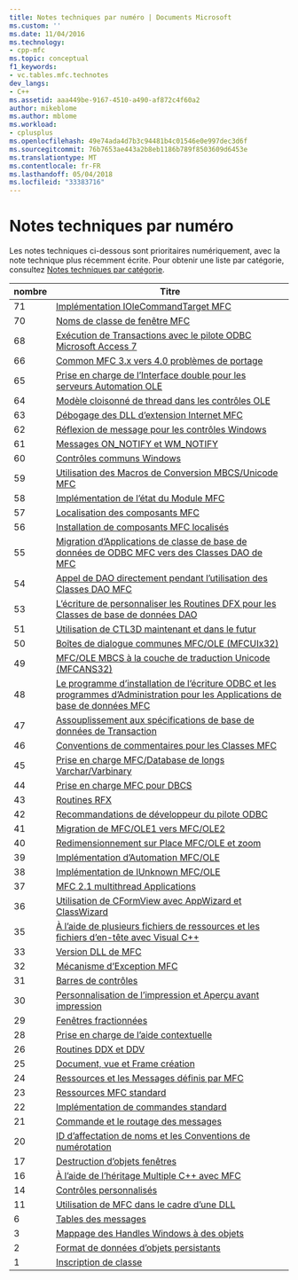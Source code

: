 ```yaml
---
title: Notes techniques par numéro | Documents Microsoft
ms.custom: ''
ms.date: 11/04/2016
ms.technology:
- cpp-mfc
ms.topic: conceptual
f1_keywords:
- vc.tables.mfc.technotes
dev_langs:
- C++
ms.assetid: aaa449be-9167-4510-a490-af872c4f60a2
author: mikeblome
ms.author: mblome
ms.workload:
- cplusplus
ms.openlocfilehash: 49e74ada4d7b3c94481b4c01546e0e997dec3d6f
ms.sourcegitcommit: 76b7653ae443a2b8eb1186b789f8503609d6453e
ms.translationtype: MT
ms.contentlocale: fr-FR
ms.lasthandoff: 05/04/2018
ms.locfileid: "33383716"
---
```

# <a name="technical-notes-by-number"></a>Notes techniques par numéro
Les notes techniques ci-dessous sont prioritaires numériquement, avec la note technique plus récemment écrite. Pour obtenir une liste par catégorie, consultez [Notes techniques par catégorie](../mfc/technical-notes-by-category.md).  
  
|nombre|Titre|  
|------------|-----------|  
|71|[Implémentation IOleCommandTarget MFC](../mfc/tn071-mfc-iolecommandtarget-implementation.md)|  
|70|[Noms de classe de fenêtre MFC](../mfc/tn070-mfc-window-class-names.md)|  
|68|[Exécution de Transactions avec le pilote ODBC Microsoft Access 7](../mfc/tn068-performing-transactions-with-the-microsoft-access-7-odbc-driver.md)|  
|66|[Common MFC 3.x vers 4.0 problèmes de portage](../mfc/tn066-common-mfc-3-x-to-4-0-porting-issues.md)|  
|65|[Prise en charge de l’Interface double pour les serveurs Automation OLE](../mfc/tn065-dual-interface-support-for-ole-automation-servers.md)|  
|64|[Modèle cloisonné de thread dans les contrôles OLE](../mfc/tn064-apartment-model-threading-in-activex-controls.md)|  
|63|[Débogage des DLL d’extension Internet MFC](../mfc/tn063-debugging-internet-extension-dlls.md)|  
|62|[Réflexion de message pour les contrôles Windows](../mfc/tn062-message-reflection-for-windows-controls.md)|  
|61|[Messages ON_NOTIFY et WM_NOTIFY](../mfc/tn061-on-notify-and-wm-notify-messages.md)|  
|60|[Contrôles communs Windows](../mfc/tn060-the-new-windows-common-controls.md)|  
|59|[Utilisation des Macros de Conversion MBCS/Unicode MFC](../mfc/tn059-using-mfc-mbcs-unicode-conversion-macros.md)|  
|58|[Implémentation de l’état du Module MFC](../mfc/tn058-mfc-module-state-implementation.md)|  
|57|[Localisation des composants MFC](../mfc/tn057-localization-of-mfc-components.md)|  
|56|[Installation de composants MFC localisés](../mfc/tn056-installation-of-localized-mfc-components.md)|  
|55|[Migration d’Applications de classe de base de données de ODBC MFC vers des Classes DAO de MFC](../mfc/tn055-migrating-mfc-odbc-database-class-applications-to-mfc-dao-classes.md)|  
|54|[Appel de DAO directement pendant l’utilisation des Classes DAO MFC](../mfc/tn054-calling-dao-directly-while-using-mfc-dao-classes.md)|  
|53|[L’écriture de personnaliser les Routines DFX pour les Classes de base de données DAO](../mfc/tn053-custom-dfx-routines-for-dao-database-classes.md)|  
|51|[Utilisation de CTL3D maintenant et dans le futur](../mfc/tn051-using-ctl3d-now-and-in-the-future.md)|  
|50|[Boîtes de dialogue communes MFC/OLE (MFCUIx32)](../mfc/tn050-mfc-ole-common-dialogs-mfcuix32.md)|  
|49|[MFC/OLE MBCS à la couche de traduction Unicode (MFCANS32)](../mfc/tn049-mfc-ole-mbcs-to-unicode-translation-layer-mfcans32.md)|  
|48|[Le programme d’installation de l’écriture ODBC et les programmes d’Administration pour les Applications de base de données MFC](../mfc/tn048-writing-odbc-setup-and-administration-programs.md)|  
|47|[Assouplissement aux spécifications de base de données de Transaction](../mfc/tn047-relaxing-database-transaction-requirements.md)|  
|46|[Conventions de commentaires pour les Classes MFC](../mfc/tn046-commenting-conventions-for-the-mfc-classes.md)|  
|45|[Prise en charge MFC/Database de longs Varchar/Varbinary](../mfc/tn045-mfc-database-support-for-long-varchar-varbinary.md)|  
|44|[Prise en charge MFC pour DBCS](../mfc/tn044-mfc-support-for-dbcs.md)|  
|43|[Routines RFX](../mfc/tn043-rfx-routines.md)|  
|42|[Recommandations de développeur du pilote ODBC](../mfc/tn042-odbc-driver-developer-recommendations.md)|  
|41|[Migration de MFC/OLE1 vers MFC/OLE2](../mfc/tn041-mfc-ole1-migration-to-mfc-ole-2.md)|  
|40|[Redimensionnement sur Place MFC/OLE et zoom](../mfc/tn040-mfc-ole-in-place-resizing-and-zooming.md)|  
|39|[Implémentation d’Automation MFC/OLE](../mfc/tn039-mfc-ole-automation-implementation.md)|  
|38|[Implémentation de IUnknown MFC/OLE](../mfc/tn038-mfc-ole-iunknown-implementation.md)|  
|37|[MFC 2.1 multithread Applications](../mfc/tn037-multithreaded-mfc-2-1-applications.md)|  
|36|[Utilisation de CFormView avec AppWizard et ClassWizard](../mfc/tn036-using-cformview-with-appwizard-and-classwizard.md)|  
|35|[À l’aide de plusieurs fichiers de ressources et les fichiers d’en-tête avec Visual C++](../mfc/tn035-using-multiple-resource-files-and-header-files-with-visual-cpp.md)|  
|33|[Version DLL de MFC](../mfc/tn033-dll-version-of-mfc.md)|  
|32|[Mécanisme d’Exception MFC](../mfc/tn032-mfc-exception-mechanism.md)|  
|31|[Barres de contrôles](../mfc/tn031-control-bars.md)|  
|30|[Personnalisation de l’impression et Aperçu avant impression](../mfc/tn030-customizing-printing-and-print-preview.md)|  
|29|[Fenêtres fractionnées](../mfc/tn029-splitter-windows.md)|  
|28|[Prise en charge de l’aide contextuelle](../mfc/tn028-context-sensitive-help-support.md)|  
|26|[Routines DDX et DDV](../mfc/tn026-ddx-and-ddv-routines.md)|  
|25|[Document, vue et Frame création](../mfc/tn025-document-view-and-frame-creation.md)|  
|24|[Ressources et les Messages définis par MFC](../mfc/tn024-mfc-defined-messages-and-resources.md)|  
|23|[Ressources MFC standard](../mfc/tn023-standard-mfc-resources.md)|  
|22|[Implémentation de commandes standard](../mfc/tn022-standard-commands-implementation.md)|  
|21|[Commande et le routage des messages](../mfc/tn021-command-and-message-routing.md)|  
|20|[ID d’affectation de noms et les Conventions de numérotation](../mfc/tn020-id-naming-and-numbering-conventions.md)|  
|17|[Destruction d’objets fenêtres](../mfc/tn017-destroying-window-objects.md)|  
|16|[À l’aide de l’héritage Multiple C++ avec MFC](../mfc/tn016-using-cpp-multiple-inheritance-with-mfc.md)|  
|14|[Contrôles personnalisés](../mfc/tn014-custom-controls.md)|  
|11|[Utilisation de MFC dans le cadre d’une DLL](../mfc/tn011-using-mfc-as-part-of-a-dll.md)|  
|6|[Tables des messages](../mfc/tn006-message-maps.md)|  
|3|[Mappage des Handles Windows à des objets](../mfc/tn003-mapping-of-windows-handles-to-objects.md)|  
|2|[Format de données d’objets persistants](../mfc/tn002-persistent-object-data-format.md)|  
|1|[Inscription de classe](../mfc/tn001-window-class-registration.md)
